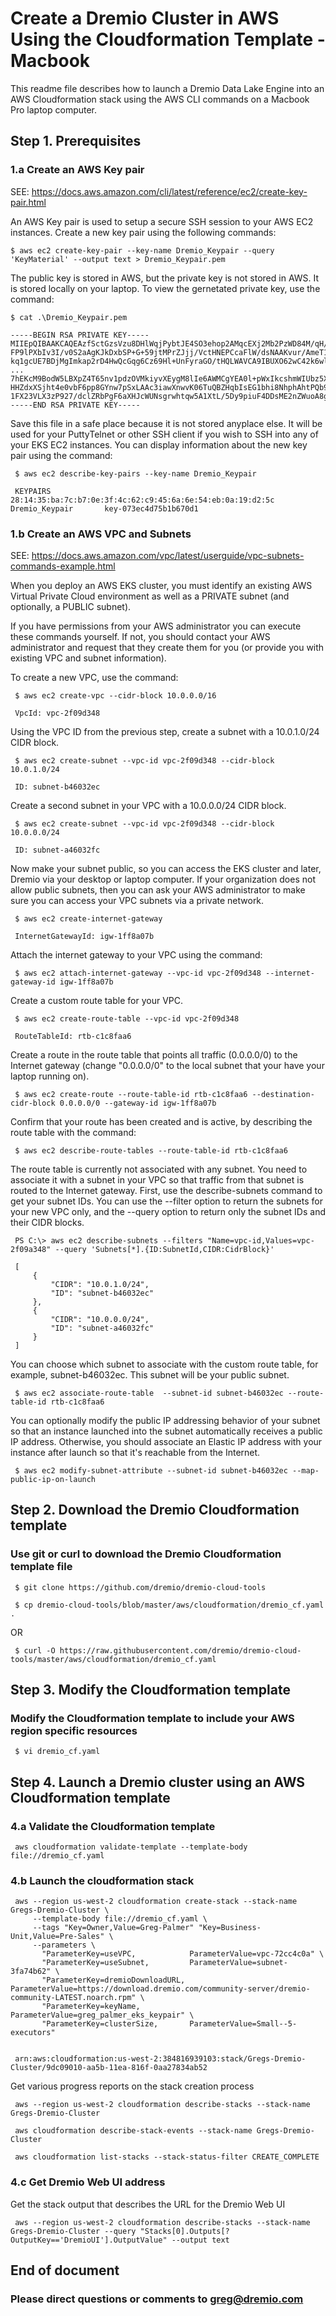 
# Create a Dremio Cluster in AWS Using the Cloudformation Template - Macbook

This readme file describes how to launch a Dremio Data Lake Engine into an AWS Cloudformation stack using the AWS CLI commands on a Macbook Pro laptop computer.

## Step 1. Prerequisites

### 1.a Create an AWS Key pair

  SEE: https://docs.aws.amazon.com/cli/latest/reference/ec2/create-key-pair.html

  An AWS Key pair is used to setup a secure SSH session to your AWS EC2 instances. Create a new key pair using the following commands:
  
    $ aws ec2 create-key-pair --key-name Dremio_Keypair --query 'KeyMaterial' --output text > Dremio_Keypair.pem

  The public key is stored in AWS, but the private key is not stored in AWS. It is stored locally on your laptop. To view the gernetated private key, use the command:
  
    $ cat .\Dremio_Keypair.pem

    -----BEGIN RSA PRIVATE KEY-----
    MIIEpQIBAAKCAQEAzfSctGzsVzu8DHlWqjPybtJE4SO3ehop2AMqcEXj2Mb2PzWD84M/qH/uxZBM
    FP9lPXbIv3I/v0S2aAgKJkDxbSP+G+59jtMPrZJjj/VctHNEPCcaFlW/dsNAAKvur/AmeT1rZqOa
    kq1gcUE7BDjMgImkap2rD4HwQcGqg6Cz69Hl+UnFyraGO/tHQLWAVCA9IBUXO62wC42k6wlqLpZg
    ...
    7hEKcM9BodW5LBXpZ4T65nv1pdzOVMkiyvXEygM8lIe6AWMCgYEA0l+pWxIkcshmWIUbz5XpdQDq
    HHZdxXSjht4e0vbF6pp8GYnw7pSxLAAc3iawXnwvK06TuQBZHqbIsEG1bhi8NhphAhtPQb9OpiI2
    1FX23VLX3zP927/dclZRbPgF6aXHJcWUNsgrwhtqw5A1XtL/5Dy9piuF4DDsME2nZWuoA8g=
    -----END RSA PRIVATE KEY-----

  Save this file in a safe place because it is not stored anyplace else. It will be used for your PuttyTelnet or other SSH client if you wish to SSH into any of your EKS EC2 instances. You can display information about the new key pair using the command:
  
     $ aws ec2 describe-key-pairs --key-name Dremio_Keypair
	 
     KEYPAIRS        28:14:35:ba:7c:b7:0e:3f:4c:62:c9:45:6a:6e:54:eb:0a:19:d2:5c     Dremio_Keypair       key-073ec4d75b1b670d1

### 1.b Create an AWS VPC and Subnets

SEE: https://docs.aws.amazon.com/vpc/latest/userguide/vpc-subnets-commands-example.html

  When you deploy an AWS EKS cluster, you must identify an existing AWS Virtual Private Cloud environment as well as a PRIVATE subnet (and optionally, a PUBLIC subnet).
  
  If you have permissions from your AWS administrator you can execute these commands yourself. If not, you should contact your AWS administrator and request that they create them for you (or provide you with existing VPC and subnet information).
  
  To create a new VPC, use the command:
  
     $ aws ec2 create-vpc --cidr-block 10.0.0.0/16

     VpcId: vpc-2f09d348
	 
  Using the VPC ID from the previous step, create a subnet with a 10.0.1.0/24 CIDR block.

     $ aws ec2 create-subnet --vpc-id vpc-2f09d348 --cidr-block 10.0.1.0/24

     ID: subnet-b46032ec

  Create a second subnet in your VPC with a 10.0.0.0/24 CIDR block.

     $ aws ec2 create-subnet --vpc-id vpc-2f09d348 --cidr-block 10.0.0.0/24

     ID: subnet-a46032fc
	 
  Now make your subnet public, so you can access the EKS cluster and later, Dremio via your desktop or laptop computer. If your organization does not allow public subnets, then you can ask your AWS administrator to make sure you can access your VPC subnets via a private network.

     $ aws ec2 create-internet-gateway

	 InternetGatewayId: igw-1ff8a07b 

  Attach the internet gateway to your VPC using the command:
  
     $ aws ec2 attach-internet-gateway --vpc-id vpc-2f09d348 --internet-gateway-id igw-1ff8a07b

  Create a custom route table for your VPC.

     $ aws ec2 create-route-table --vpc-id vpc-2f09d348

     RouteTableId: rtb-c1c8faa6 

  Create a route in the route table that points all traffic (0.0.0.0/0) to the Internet gateway (change "0.0.0.0/0" to the local subnet that your have your laptop running on).

     $ aws ec2 create-route --route-table-id rtb-c1c8faa6 --destination-cidr-block 0.0.0.0/0 --gateway-id igw-1ff8a07b

  Confirm that your route has been created and is active, by describing the route table with the command:

     $ aws ec2 describe-route-tables --route-table-id rtb-c1c8faa6

  The route table is currently not associated with any subnet. You need to associate it with a subnet in your VPC so that traffic from that subnet is routed to the Internet gateway. First, use the describe-subnets command to get your subnet IDs. You can use the --filter option to return the subnets for your new VPC only, and the --query option to return only the subnet IDs and their CIDR blocks.
  
     PS C:\> aws ec2 describe-subnets --filters "Name=vpc-id,Values=vpc-2f09a348" --query 'Subnets[*].{ID:SubnetId,CIDR:CidrBlock}'
	 
     [
         {
             "CIDR": "10.0.1.0/24", 
             "ID": "subnet-b46032ec"
         }, 
         {
             "CIDR": "10.0.0.0/24", 
             "ID": "subnet-a46032fc"
         }
     ]

  You can choose which subnet to associate with the custom route table, for example, subnet-b46032ec. This subnet will be your public subnet.

     $ aws ec2 associate-route-table  --subnet-id subnet-b46032ec --route-table-id rtb-c1c8faa6

  You can optionally modify the public IP addressing behavior of your subnet so that an instance launched into the subnet automatically receives a public IP address. Otherwise, you should associate an Elastic IP address with your instance after launch so that it's reachable from the Internet.
  
     $ aws ec2 modify-subnet-attribute --subnet-id subnet-b46032ec --map-public-ip-on-launch



## Step 2. Download the Dremio Cloudformation template

### Use git or curl to download the Dremio Cloudformation template file

     $ git clone https://github.com/dremio/dremio-cloud-tools

     $ cp dremio-cloud-tools/blob/master/aws/cloudformation/dremio_cf.yaml .

OR

     $ curl -O https://raw.githubusercontent.com/dremio/dremio-cloud-tools/master/aws/cloudformation/dremio_cf.yaml

## Step 3. Modify the Cloudformation template

### Modify the Cloudformation template to include your AWS region specific resources

     $ vi dremio_cf.yaml

## Step 4. Launch a Dremio cluster using an AWS Cloudformation template

### 4.a Validate the Cloudformation template 

     aws cloudformation validate-template --template-body file://dremio_cf.yaml

### 4.b Launch the cloudformation stack

     aws --region us-west-2 cloudformation create-stack --stack-name Gregs-Dremio-Cluster \
         --template-body file://dremio_cf.yaml \
         --tags "Key=Owner,Value=Greg-Palmer" "Key=Business-Unit,Value=Pre-Sales" \
         --parameters \
           "ParameterKey=useVPC,            ParameterValue=vpc-72cc4c0a" \
           "ParameterKey=useSubnet,         ParameterValue=subnet-3fa74b62" \
           "ParameterKey=dremioDownloadURL, ParameterValue=https://download.dremio.com/community-server/dremio-community-LATEST.noarch.rpm" \
           "ParameterKey=keyName,           ParameterValue=greg_palmer_eks_keypair" \
           "ParameterKey=clusterSize,       ParameterValue=Small--5-executors"

     
     arn:aws:cloudformation:us-west-2:384816939103:stack/Gregs-Dremio-Cluster/9dc09010-aa5b-11ea-816f-0aa27834ab52

  Get various progress reports on the stack creation process

     aws --region us-west-2 cloudformation describe-stacks --stack-name Gregs-Dremio-Cluster

     aws cloudformation describe-stack-events --stack-name Gregs-Dremio-Cluster

     aws cloudformation list-stacks --stack-status-filter CREATE_COMPLETE

### 4.c Get Dremio Web UI address

  Get the stack output that describes the URL for the Dremio Web UI

     aws --region us-west-2 cloudformation describe-stacks --stack-name Gregs-Dremio-Cluster --query "Stacks[0].Outputs[?OutputKey=='DremioUI'].OutputValue" --output text

## End of document

### Please direct questions or comments to greg@dremio.com




